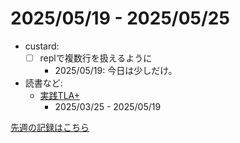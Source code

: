 # 2025/05/19 - 2025/05/25

- custard:
    - [ ] replで複数行を扱えるように
        - 2025/05/19: 今日は少しだけ。
- 読書など:
    - [実践TLA+](https://www.shoeisha.co.jp/book/detail/9784798169163)
        - 2025/03/25 - 2025/05/19

[先週の記録はこちら](https://github.com/igrep/daily-commits/blob/cbe3816aea27e5b6e9e2559823966ad0d874c674/yesterday.md)
